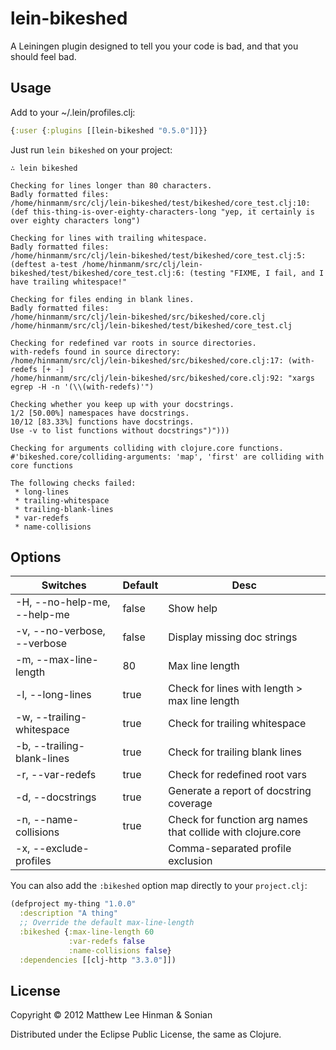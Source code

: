 # lein-bikeshed

A Leiningen plugin designed to tell you your code is bad, and that you
should feel bad.

## Usage

Add to your ~/.lein/profiles.clj:

```clojure
{:user {:plugins [[lein-bikeshed "0.5.0"]]}}
```

Just run `lein bikeshed` on your project:

```
∴ lein bikeshed

Checking for lines longer than 80 characters.
Badly formatted files:
/home/hinmanm/src/clj/lein-bikeshed/test/bikeshed/core_test.clj:10:(def this-thing-is-over-eighty-characters-long "yep, it certainly is over eighty characters long")

Checking for lines with trailing whitespace.
Badly formatted files:
/home/hinmanm/src/clj/lein-bikeshed/test/bikeshed/core_test.clj:5:(deftest a-test /home/hinmanm/src/clj/lein-bikeshed/test/bikeshed/core_test.clj:6: (testing "FIXME, I fail, and I have trailing whitespace!"

Checking for files ending in blank lines.
Badly formatted files:
/home/hinmanm/src/clj/lein-bikeshed/src/bikeshed/core.clj
/home/hinmanm/src/clj/lein-bikeshed/test/bikeshed/core_test.clj

Checking for redefined var roots in source directories.
with-redefs found in source directory:
/home/hinmanm/src/clj/lein-bikeshed/src/bikeshed/core.clj:17: (with-redefs [+ -]
/home/hinmanm/src/clj/lein-bikeshed/src/bikeshed/core.clj:92: "xargs egrep -H -n '(\\(with-redefs)'")

Checking whether you keep up with your docstrings.
1/2 [50.00%] namespaces have docstrings.
10/12 [83.33%] functions have docstrings.
Use -v to list functions without docstrings")")))

Checking for arguments colliding with clojure.core functions.
#'bikeshed.core/colliding-arguments: 'map', 'first' are colliding with core functions

The following checks failed:
 * long-lines
 * trailing-whitespace
 * trailing-blank-lines
 * var-redefs
 * name-collisions

```

## Options

| Switches                    | Default | Desc                        |
| --------------------------- | ------- | --------------------------- |
| -H, --no-help-me, --help-me | false   | Show help                   |
| -v, --no-verbose, --verbose | false   | Display missing doc strings |
| -m, --max-line-length       | 80      | Max line length             |
| -l, --long-lines            | true    | Check for lines with length > max line length |
| -w, --trailing-whitespace   | true    | Check for trailing whitespace |
| -b, --trailing-blank-lines  | true    | Check for trailing blank lines |
| -r, --var-redefs            | true    | Check for redefined root vars |
| -d, --docstrings            | true    | Generate a report of docstring coverage |
| -n, --name-collisions       | true    | Check for function arg names that collide with clojure.core |
| -x, --exclude-profiles      |         | Comma-separated profile exclusion |

You can also add the `:bikeshed` option map directly to your `project.clj`:

```clj
(defproject my-thing "1.0.0"
  :description "A thing"
  ;; Override the default max-line-length
  :bikeshed {:max-line-length 60
             :var-redefs false
             :name-collisions false}
  :dependencies [[clj-http "3.3.0"]])
```

## License

Copyright © 2012 Matthew Lee Hinman & Sonian

Distributed under the Eclipse Public License, the same as Clojure.
